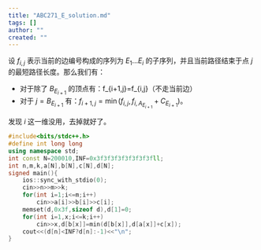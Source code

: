 ```yaml
---
title: "ABC271_E_solution.md"
tags: []
author: ""
created: ""
---
```


设 $f_{i,j}$ 表示当前的边编号构成的序列为 $E_1\ldots E_i$ 的子序列，并且当前路径结束于点 $j$ 的最短路径长度。那么我们有：

- 对于除了 $B_{E_{i+1}}$ 的顶点有：f_{i+1,j}=f_{i,j}（不走当前边）
- 对于 $j=B_{E_{i+1}}$ 有：$f_{i+1,j}=\min(f_{i,j},f_{i,A_{E_{i+1}}}+C_{E_{i+1}})$。

发现 $i$ 这一维没用，去掉就好了。

```cpp
#include<bits/stdc++.h>
#define int long long
using namespace std;
int const N=200010,INF=0x3f3f3f3f3f3f3f3fll;
int n,m,k,a[N],b[N],c[N],d[N];
signed main(){
	ios::sync_with_stdio(0);
	cin>>n>>m>>k;
	for(int i=1;i<=m;i++)
		cin>>a[i]>>b[i]>>c[i];
	memset(d,0x3f,sizeof d),d[1]=0;
	for(int i=1,x;i<=k;i++)
		cin>>x,d[b[x]]=min(d[b[x]],d[a[x]]+c[x]);
	cout<<(d[n]<INF?d[n]:-1)<<"\n";
}
```

